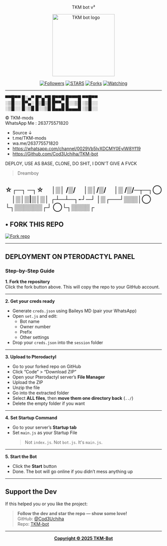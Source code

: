<p align="center">  
TKM bot v³  
</p>  

<p align="center">  
  <a href="https://github.com/Cod3Uchiha">  
    <img alt="TKM bot logo" height="200" src="https://files.catbox.moe/5bzcdl.jpg">  
  </a>  
</p>  

<p align="center">  
  <a href="https://github.com/Cod3Uchiha?tab=followers"><img title="Followers" src="https://img.shields.io/github/followers/Cod3Uchiha?label=Followers&style=social"></a>  
  <a href="https://github.com/Cod3Uchiha/TKM-bot/stargazers/"><img title="STARS" src="https://img.shields.io/github/stars/Cod3Uchiha/TKM-bot?&style=social"></a>  
  <a href="https://github.com/Cod3Uchiha/TKM-bot/network/members"><img title="Forks" src="https://img.shields.io/github/forks/Cod3Uchiha/TKM-bot?style=social"></a>  
  <a href="https://github.com/Cod3Uchiha/TKM-bot/watchers"><img title="Watching" src="https://img.shields.io/github/watchers/Cod3Uchiha/TKM-bot?label=Watching&style=social"></a>  
</p>  

---

▀▀█▀▀ █░▄▀ █▀▄▀█   █▀▀█ █▀▀▀█ ▀▀█▀▀  
░▒█░░ █▀▄░ █▒█▒█   █▀▀▄ █░░▒█ ░▒█░░  
░▒█░░ █░▒█ █░░▒█   █▄▄█ █▄▄▄█ ░▒█░░

© TKM-mods  
WhatsApp Me : 263775571820

- Source ↓  
- t.me/TKM-mods  
- wa.me/263775571820  
- https://whatsapp.com/channel/0029Vb5lvXDCMY0EyIW8Yf19  
- https://Github.com/Cod3Uchiha/TKM-bot

DEPLOY, USE AS BASE, CLONE, DO SHIT, I DON'T GIVE A FVCK

> Dreamboy

☆┌─┐  ─┐☆
　│▒│ /▒/
　│▒│/▒/
　│▒ /▒/─┬─┐◯
　│▒│▒|▒│▒│
┌┴─┴─┐-┘─┘
│▒┌──┘▒▒▒│◯
└┐▒▒▒▒▒▒┌┘
◯└┐▒▒▒▒┌
---

## • FORK THIS REPO  
<a href='https://github.com/Cod3Uchiha/TKM-bot/fork' target="_blank"><img alt='Fork repo' src='https://img.shields.io/badge/Fork-black?style=for-the-badge&logo=git&logoColor=white'/></a>

---

## DEPLOYMENT ON PTERODACTYL PANEL

### Step-by-Step Guide

**1. Fork the repository**  
Click the fork button above. This will copy the repo to your GitHub account.

---

**2. Get your creds ready**  
- Generate `creds.json` using Baileys MD (pair your WhatsApp)  
- Open `set.js` and edit:
  - Bot name  
  - Owner number  
  - Prefix  
  - Other settings  
- Drop your `creds.json` into the `session` folder

---

**3. Upload to Pterodactyl**  
- Go to your forked repo on GitHub  
- Click “Code” > “Download ZIP”  
- Open your Pterodactyl server’s **File Manager**  
- Upload the ZIP  
- Unzip the file  
- Go into the extracted folder  
- Select **ALL files**, then **move them one directory back** (`../`)  
- Delete the empty folder if you want

---

**4. Set Startup Command**  
- Go to your server’s **Startup tab**  
- Set `main.js` as your Startup File  
  > Not `index.js`. Not `bot.js`. It's `main.js`.

---

**5. Start the Bot**  
- Click the **Start** button  
- Done. The bot will go online if you didn’t mess anything up

---

## Support the Dev

If this helped you or you like the project:

> **Follow the dev and star the repo — show some love!**  
> GitHub: [@Cod3Uchiha](https://github.com/Cod3Uchiha)  
> Repo: [TKM-bot](https://github.com/Cod3Uchiha/TKM-bot/stargazers)

---

<p align="center">  
  <a href="https://youtube.com/TKM-mods">  
    <b>Copyright © 2025 TKM-Bot</b>  
  </a>  
</p>
